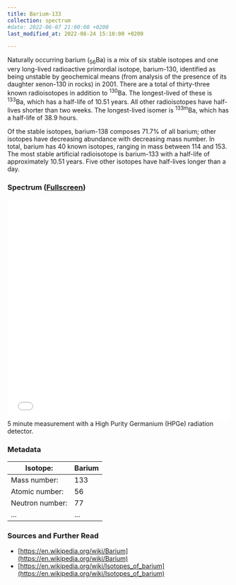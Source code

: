 ```yaml
---
title: Barium-133
collection: spectrum
#date: 2022-06-07 21:00:00 +0200
last_modified_at: 2022-08-24 15:10:00 +0200

---
```


Naturally occurring barium (<sub>56</sub>Ba) is a mix of six stable isotopes and one very long-lived radioactive primordial isotope, barium-130, identified as being unstable by geochemical means (from analysis of the presence of its daughter xenon-130 in rocks) in 2001. There are a total of thirty-three known radioisotopes in addition to <sup>130</sup>Ba. The longest-lived of these is <sup>133</sup>Ba, which has a half-life of 10.51 years. All other radioisotopes have half-lives shorter than two weeks. The longest-lived isomer is <sup>133m</sup>Ba, which has a half-life of 38.9 hours.

Of the stable isotopes, barium-138 composes 71.7% of all barium; other isotopes have decreasing abundance with decreasing mass number. In total, barium has 40 known isotopes, ranging in mass between 114 and 153. The most stable artificial radioisotope is barium-133 with a half-life of approximately 10.51 years. Five other isotopes have half-lives longer than a day.

### Spectrum ([Fullscreen](/assets/spectra/Ba-133.html))

<iframe width="100%" height="500" src="/assets/spectra/Ba-133.html" title="Ba-133 gamma spectrum" frameborder="0" allowfullscreen></iframe>
5 minute measurement with a High Purity Germanium (HPGe) radiation detector.

### Metadata

| Isotope: | Barium |
| --- | --- |
| Mass number: | 133 |
| Atomic number: | 56 |
| Neutron number: | 77 |
| ... | ... |

### Sources and Further Read

- [https://en.wikipedia.org/wiki/Barium](https://en.wikipedia.org/wiki/Barium)
- [https://en.wikipedia.org/wiki/Isotopes_of_barium](https://en.wikipedia.org/wiki/Isotopes_of_barium)

